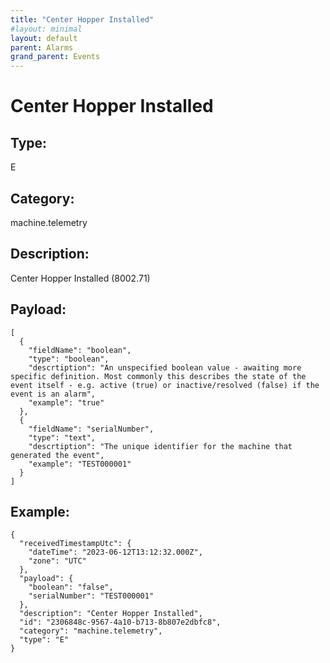 ```yaml
---
title: "Center Hopper Installed"
#layout: minimal
layout: default
parent: Alarms
grand_parent: Events
---
```


# Center Hopper Installed

## Type:

E

## Category:

machine.telemetry

## Description: 

Center Hopper Installed (8002.71)

## Payload:

```
[
  {
    "fieldName": "boolean",
    "type": "boolean",
    "descrtiption": "An unspecified boolean value - awaiting more specific definition. Most commonly this describes the state of the event itself - e.g. active (true) or inactive/resolved (false) if the event is an alarm",
    "example": "true"
  },
  {
    "fieldName": "serialNumber",
    "type": "text",
    "descrtiption": "The unique identifier for the machine that generated the event",
    "example": "TEST000001"
  }
]
```

## Example:

```
{
  "receivedTimestampUtc": {
    "dateTime": "2023-06-12T13:12:32.000Z",
    "zone": "UTC"
  },
  "payload": {
    "boolean": "false",
    "serialNumber": "TEST000001"
  },
  "description": "Center Hopper Installed",
  "id": "2306848c-9567-4a10-b713-8b807e2dbfc8",
  "category": "machine.telemetry",
  "type": "E"
}
```
